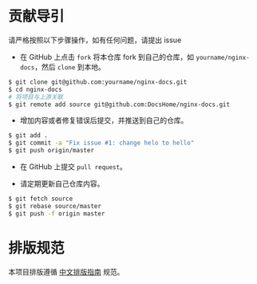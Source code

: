 # 贡献导引

请严格按照以下步骤操作，如有任何问题，请提出 issue

* 在 GitHub 上点击 `fork` 将本仓库 fork 到自己的仓库，如 `yourname/nginx-docs`，然后 `clone` 到本地。

```bash
$ git clone git@github.com:yourname/nginx-docs.git
$ cd nginx-docs
# 将项目与上游关联
$ git remote add source git@github.com:DocsHome/nginx-docs.git
```

* 增加内容或者修复错误后提交，并推送到自己的仓库。

```bash
$ git add .
$ git commit -a "Fix issue #1: change helo to hello"
$ git push origin/master
```

* 在 GitHub 上提交 `pull request`。

* 请定期更新自己仓库内容。

```bash
$ git fetch source
$ git rebase source/master
$ git push -f origin master
```

# 排版规范

本项目排版遵循 [中文排版指南](https://github.com/mzlogin/chinese-copywriting-guidelines) 规范。

